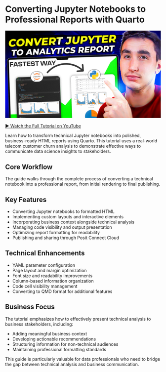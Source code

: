 # Converting Jupyter Notebooks to Professional Reports with Quarto

[![Jupyter to Analytics Reports Tutorial](../images/reports.jpg)](https://youtu.be/TS0w-tSH3Jc?si=NfqvZJZgiaEuMX-l)

[▶️ Watch the Full Tutorial on YouTube](https://youtu.be/TS0w-tSH3Jc?si=NfqvZJZgiaEuMX-l)

Learn how to transform technical Jupyter notebooks into polished, business-ready HTML reports using Quarto. This tutorial uses a real-world telecom customer churn analysis to demonstrate effective ways to communicate data science insights to stakeholders.

## Core Workflow
The guide walks through the complete process of converting a technical notebook into a professional report, from initial rendering to final publishing.

## Key Features
- Converting Jupyter notebooks to formatted HTML
- Implementing custom layouts and interactive elements
- Incorporating business context alongside technical analysis
- Managing code visibility and output presentation
- Optimizing report formatting for readability
- Publishing and sharing through Posit Connect Cloud

## Technical Enhancements
- YAML parameter configuration
- Page layout and margin optimization
- Font size and readability improvements
- Column-based information organization
- Code cell visibility management
- Converting to QMD format for additional features

## Business Focus
The tutorial emphasizes how to effectively present technical analysis to business stakeholders, including:
- Adding meaningful business context
- Developing actionable recommendations
- Structuring information for non-technical audiences
- Maintaining professional formatting standards

This guide is particularly valuable for data professionals who need to bridge the gap between technical analysis and business communication.